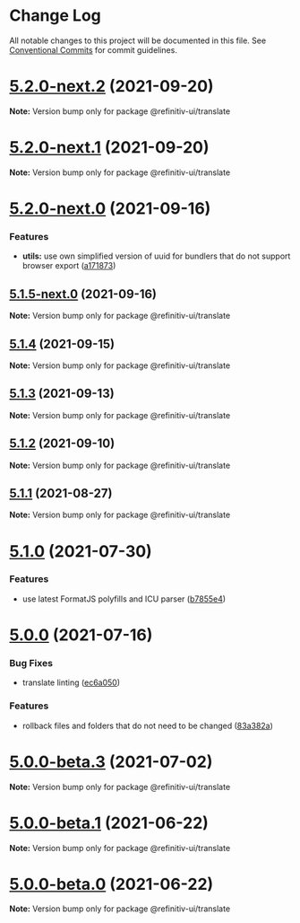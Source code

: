 # Change Log

All notable changes to this project will be documented in this file.
See [Conventional Commits](https://conventionalcommits.org) for commit guidelines.

# [5.2.0-next.2](https://git.sami.int.thomsonreuters.com/elf/refinitiv-ui/compare/@refinitiv-ui/translate@5.2.0-next.1...@refinitiv-ui/translate@5.2.0-next.2) (2021-09-20)

**Note:** Version bump only for package @refinitiv-ui/translate





# [5.2.0-next.1](https://git.sami.int.thomsonreuters.com/elf/refinitiv-ui/compare/@refinitiv-ui/translate@5.2.0-next.0...@refinitiv-ui/translate@5.2.0-next.1) (2021-09-20)

**Note:** Version bump only for package @refinitiv-ui/translate





# [5.2.0-next.0](https://git.sami.int.thomsonreuters.com/elf/refinitiv-ui/compare/@refinitiv-ui/translate@5.1.5-next.0...@refinitiv-ui/translate@5.2.0-next.0) (2021-09-16)


### Features

* **utils:** use own simplified version of uuid for bundlers that do not support browser export ([a171873](https://git.sami.int.thomsonreuters.com/elf/refinitiv-ui/commits/a1718734fca10d8d42638739dd735fb0725b66d8))





## [5.1.5-next.0](https://git.sami.int.thomsonreuters.com/elf/refinitiv-ui/compare/@refinitiv-ui/translate@5.1.4...@refinitiv-ui/translate@5.1.5-next.0) (2021-09-16)

**Note:** Version bump only for package @refinitiv-ui/translate





## [5.1.4](https://git.sami.int.thomsonreuters.com/elf/refinitiv-ui/compare/@refinitiv-ui/translate@5.1.3...@refinitiv-ui/translate@5.1.4) (2021-09-15)

**Note:** Version bump only for package @refinitiv-ui/translate





## [5.1.3](https://git.sami.int.thomsonreuters.com/elf/refinitiv-ui/compare/@refinitiv-ui/translate@5.1.2...@refinitiv-ui/translate@5.1.3) (2021-09-13)

**Note:** Version bump only for package @refinitiv-ui/translate





## [5.1.2](https://git.sami.int.thomsonreuters.com/elf/refinitiv-ui/compare/@refinitiv-ui/translate@5.1.1...@refinitiv-ui/translate@5.1.2) (2021-09-10)

**Note:** Version bump only for package @refinitiv-ui/translate





## [5.1.1](https://git.sami.int.thomsonreuters.com/elf/refinitiv-ui/compare/@refinitiv-ui/translate@5.1.0...@refinitiv-ui/translate@5.1.1) (2021-08-27)

**Note:** Version bump only for package @refinitiv-ui/translate





# [5.1.0](https://git.sami.int.thomsonreuters.com/elf/refinitiv-ui/compare/@refinitiv-ui/translate@5.0.0...@refinitiv-ui/translate@5.1.0) (2021-07-30)


### Features

* use latest FormatJS polyfills and ICU parser ([b7855e4](https://git.sami.int.thomsonreuters.com/elf/refinitiv-ui/commits/b7855e409d10d9c8b9f31a34953470549295a8ab))





# [5.0.0](https://git.sami.int.thomsonreuters.com/elf/refinitiv-ui/compare/@refinitiv-ui/translate@5.0.0-beta.3...@refinitiv-ui/translate@5.0.0) (2021-07-16)


### Bug Fixes

* translate linting ([ec6a050](https://git.sami.int.thomsonreuters.com/elf/refinitiv-ui/commits/ec6a050913daab67ada3d5ebeb6a9fda941c086f))


### Features

* rollback files and folders that do not need to be changed ([83a382a](https://git.sami.int.thomsonreuters.com/elf/refinitiv-ui/commits/83a382a522c10895b4c31c69fe19f5f7d00c9f66))





# [5.0.0-beta.3](https://git.sami.int.thomsonreuters.com/elf/refinitiv-ui/compare/@refinitiv-ui/translate@5.0.0-beta.1...@refinitiv-ui/translate@5.0.0-beta.3) (2021-07-02)

**Note:** Version bump only for package @refinitiv-ui/translate

# [5.0.0-beta.1](https://git.sami.int.thomsonreuters.com/elf/refinitiv-ui/compare/@refinitiv-ui/translate@5.0.0-beta.0...@refinitiv-ui/translate@5.0.0-beta.1) (2021-06-22)

**Note:** Version bump only for package @refinitiv-ui/translate

# [5.0.0-beta.0](https://git.sami.int.thomsonreuters.com/elf/refinitiv-ui/compare/@refinitiv-ui/translate@5.0.0-alpha.7...@refinitiv-ui/translate@5.0.0-beta.0) (2021-06-22)

**Note:** Version bump only for package @refinitiv-ui/translate
